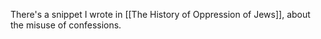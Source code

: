 There's a snippet I wrote in [[The History of Oppression of Jews]], about the misuse of confessions.